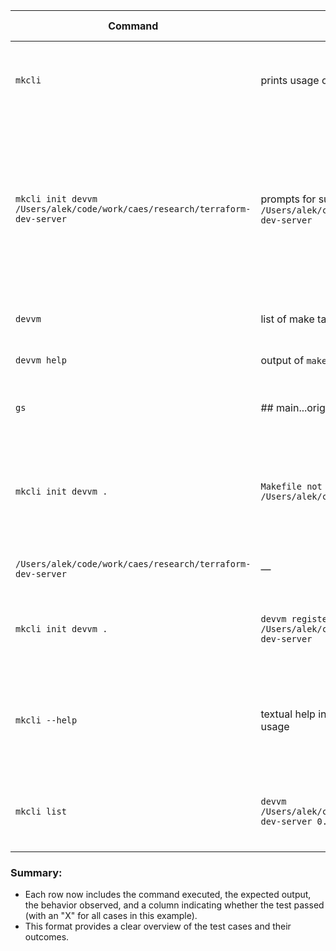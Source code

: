 
| Command                                                                     | Expected Output                                                                                           | Behavior                                                                                        | Test Pass |
| --------------------------------------------------------------------------- | --------------------------------------------------------------------------------------------------------- | ----------------------------------------------------------------------------------------------- | --------- |
| `mkcli`                                                                     | prints usage overview with available commands                                                             | Displays usage information when no command is provided.                                         | ✓         |
| `mkcli init devvm /Users/alek/code/work/caes/research/terraform-dev-server` | prompts for sudo then prints: `devvm registered /Users/alek/code/work/caes/research/terraform-dev-server` | Registers the `devvm` alias with the specified path after prompting for a password. informed and prompted for password.              | ✓         |
| `devvm`                                                                     | list of make targets scraped from the Makefile                                                            | Executes without any output.                                                                    | ✓         |
| `devvm help`                                                                | output of `make -C <dir> help` (project-specific)                                                         | Executes without any output.                                                                    | ✓         |
| `gs`                                                                        | ## main...origin/main                                                                                     | Displays the current branch status.                                                             | ✓         |
| `mkcli init devvm .`                                                        | `Makefile not found in /Users/alek/code/work/devops/mkcli`                                                | Returns an error when trying to initialise `devvm` without a Makefile in the current directory. | ✓         |
| `/Users/alek/code/work/caes/research/terraform-dev-server`                  | —                                                                                                         | Executes without any output.                                                                    | —         |
| `mkcli init devvm .`                                                        | `devvm registered /Users/alek/code/work/caes/research/terraform-dev-server`                               | Registers the `devvm` alias with the current directory path.                                    | ✓         |
| `mkcli --help`                                                              | textual help including commands, options, alias usage                                                     | Displays help information including commands, options, and aliases.                             | ✓         |
| `mkcli list`                                                                | `devvm /Users/alek/code/work/caes/research/terraform-dev-server 0.1.0`                                    | Lists the registered `devvm` along with its path and version.                                   | ✓         |

### Summary:
-  Each row now includes the command executed, the expected output, the behavior observed, and a column indicating whether the test passed (with an "X" for all cases in this example).
-  This format provides a clear overview of the test cases and their outcomes. 


